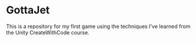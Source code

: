 # GottaJet
This is a repository for my first game using the techniques I've learned from the Unity CreateWithCode course.  
